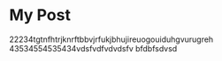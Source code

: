 # My Post


22234tgtnfhtrjknrftbbvjrfukjbhujireuogouiduhgvurugreh
43534554535434vdsfvdfvdvdsfv
bfdbfsdvsd
